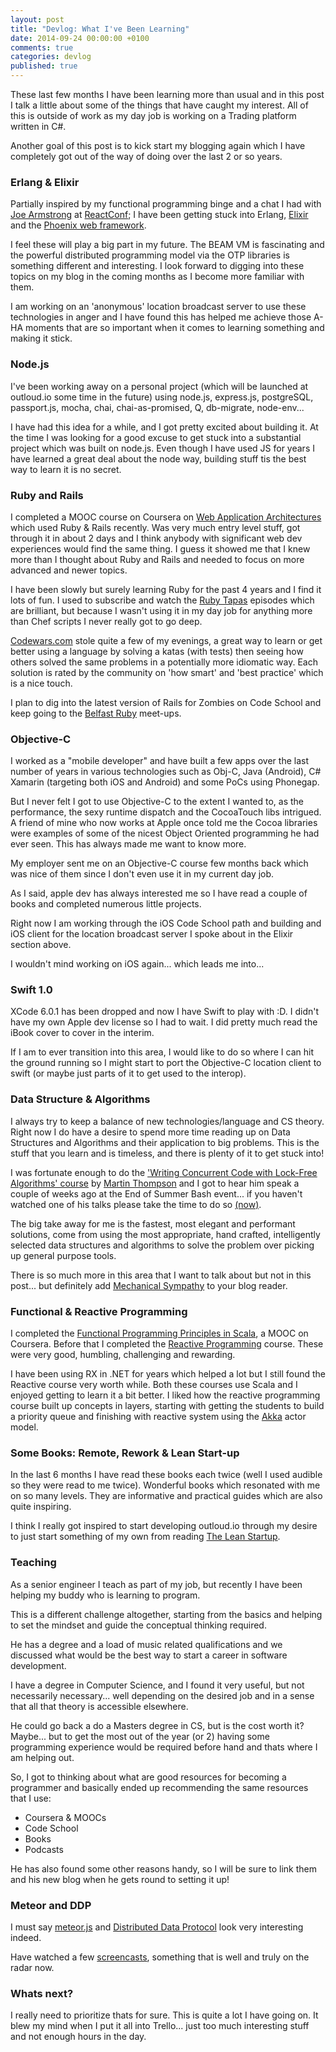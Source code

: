 ```yaml
---
layout: post
title: "Devlog: What I've Been Learning"
date: 2014-09-24 00:00:00 +0100
comments: true
categories: devlog
published: true
---
```


These last few months I have been learning more than usual and in this post I talk a little about some of the things that have caught my interest.  All of this is outside of work as my day job is working on a Trading platform written in C#.

Another goal of this post is to kick start my blogging again which I have completely got out of the way of doing over the last 2 or so years.  

### Erlang & Elixir

Partially inspired by my functional programming binge and a chat I had with [Joe Armstrong](http://joearms.github.io) at [ReactConf](http://reactconf.com); I have been getting stuck into Erlang, [Elixir](http://elixir-lang.org) and the [Phoenix web framework](https://github.com/phoenixframework/phoenix).  

I feel these will play a big part in my future.  The BEAM VM is fascinating and the powerful distributed programming model via the OTP libraries is something different and interesting.  I look forward to digging into these topics on my blog in the coming months as I become more familiar with them.  

I am working on an 'anonymous' location broadcast server to use these technologies in anger and I have found this has helped me achieve those A-HA moments that are so important when it comes to learning something and making it stick.

### Node.js

I've been working away on a personal project (which will be launched at outloud.io some time in the future) using node.js, express.js, postgreSQL, passport.js, mocha, chai, chai-as-promised, Q, db-migrate, node-env...  

I have had this idea for a while, and I got pretty excited about building it.  At the time I was looking for a good excuse to get stuck into a substantial project which was built on node.js.  Even though I have used JS for years I have learned a great deal about the node way, building stuff tis the best way to learn it is no secret.

### Ruby and Rails

I completed a MOOC course on Coursera on [Web Application Architectures](https://www.coursera.org/course/webapplications) which used Ruby & Rails recently.  Was very much entry level stuff, got through it in about 2 days and I think anybody with significant web dev experiences would find the same thing.  I guess it showed me that I knew more than I thought about Ruby and Rails and needed to focus on more advanced and newer topics.

I have been slowly but surely learning Ruby for the past 4 years and I find it lots of fun.  I used to subscribe and watch the [Ruby Tapas](http://www.rubytapas.com) episodes which are brilliant, but because I wasn't using it in my day job for anything more than Chef scripts I never really got to go deep.

[Codewars.com](http://www.codewars.com/about) stole quite a few of my evenings, a great way to learn or get better using a language by solving a katas (with tests) then seeing how others solved the same problems in a potentially more idiomatic way.  Each solution is rated by the community on 'how smart' and 'best practice' which is a nice touch.

I plan to dig into the latest version of Rails for Zombies on Code School and keep going to the [Belfast Ruby](http://belfastruby.com) meet-ups.

### Objective-C

I worked as a "mobile developer" and have built a few apps over the last number of years in various technologies such as Obj-C, Java (Android), C# Xamarin (targeting both iOS and Android) and some PoCs using Phonegap. 

But I never felt I got to use Objective-C to the extent I wanted to, as the performance, the sexy runtime dispatch and the CocoaTouch libs intrigued.  A friend of mine who now works at Apple once told me the Cocoa libraries were examples of some of the nicest Object Oriented programming he had ever seen.  This has always made me want to know more.

My employer sent me on an Objective-C course few months back which was nice of them since I don't even use it in my current day job.

As I said, apple dev has always interested me so I have read a couple of books and completed numerous little projects.  

Right now I am working through the iOS Code School path and building and iOS client for the location broadcast server I spoke about in the Elixir section above.

I wouldn't mind working on iOS again... which leads me into...

### Swift 1.0

XCode 6.0.1 has been dropped and now I have Swift to play with :D. I didn't have my own Apple dev license so I had to wait.  I did pretty much read the iBook cover to cover in the interim.  

If I am to ever transition into this area, I would like to do so where I can hit the ground running so I might start to port the Objective-C location client to swift (or maybe just parts of it to get used to the interop).

### Data Structure & Algorithms 

I always try to keep a balance of new technologies/language and CS theory.   Right now I do have a desire to spend more time reading up on Data Structures and Algorithms and their application to big problems.  This is the stuff that you learn and is timeless, and there is plenty of it to get stuck into!

I was fortunate enough to do the ['Writing Concurrent Code with Lock-Free Algorithms' course](http://instil.co/courses/writing-concurrent-code-with-lock-free-algorithms/) by [Martin Thompson](http://mechanical-sympathy.blogspot.co.uk) and I got to hear him speak a couple of weeks ago at the End of Summer Bash event... if you haven't watched one of his talks please take the time to do so [(now)](http://www.infoq.com/author/Martin-Thompson). 

The big take away for me is the fastest, most elegant and performant solutions, come from  using the most appropriate, hand crafted, intelligently selected data structures and algorithms to solve the problem over picking up general purpose tools.  

There is so much more in this area that I want to talk about but not in this post... but definitely add [Mechanical Sympathy](http://mechanical-sympathy.blogspot.co.uk) to your blog reader.

### Functional & Reactive Programming

I completed the [Functional Programming Principles in Scala](https://www.coursera.org/course/progfun), a MOOC on Coursera.  Before that I completed the [Reactive Programming](https://www.coursera.org/course/reactive) course.  These were very good, humbling, challenging and rewarding.  

I have been using RX in .NET for years which helped a lot but I still found the Reactive course very worth while.  Both these courses use Scala and I enjoyed getting to learn it a bit better.  I liked how the reactive programming course built up concepts in layers, starting with getting the students to build a priority queue and finishing with reactive system using the [Akka](http://akka.io) actor model.

### Some Books: Remote, Rework & Lean Start-up

In the last 6 months I have read these books each twice (well I used audible so they were read to me twice). Wonderful books which resonated with me on so many levels.  They are informative and practical guides which are also quite inspiring.

I think I really got inspired to start developing outloud.io through my desire to just start something of my own from reading [The Lean Startup](http://theleanstartup.com).

### Teaching

As a senior engineer I teach as part of my job, but recently I have been helping my buddy who is learning to program.  

This is a different challenge altogether, starting from the basics and helping to set the mindset and guide the conceptual thinking required.

He has a degree and a load of music related qualifications and we discussed what would be the best way to start a career in software development.  

I have a degree in Computer Science, and I found it very useful, but not necessarily necessary... well depending on the desired job and in a sense that all that theory is accessible elsewhere.

He could go back a do a Masters degree in CS, but is the cost worth it? Maybe... but to get the most out of the year (or 2) having some programming experience would be required before hand and thats where I am helping out.

So, I got to thinking about what are good resources for becoming a programmer and basically ended up recommending the same resources that I use:

- Coursera & MOOCs
- Code School 
- Books
- Podcasts

He has also found some other reasons handy, so I will be sure to link them and his new blog when he gets round to setting it up!

### Meteor and DDP

I must say [meteor.js](https://www.meteor.com) and [Distributed Data Protocol](https://www.meteor.com/blog/2012/03/21/introducing-ddp) look very interesting indeed.  

Have watched a few [screencasts](https://www.meteor.com/screencast), something that is well and truly on the radar now.

### Whats next?

I really need to prioritize thats for sure. This is quite a lot I have going on.  It blew my mind when I put it all into Trello... just too much interesting stuff and not enough hours in the day.